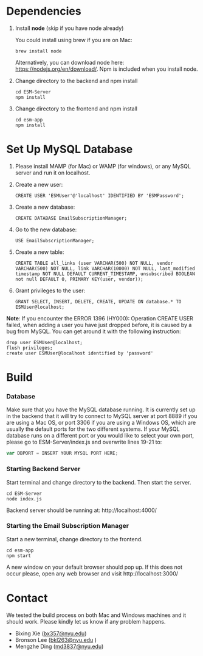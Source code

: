 # Dependencies
1. Install **node** (skip if you have node already)

   You could install using brew if you are on Mac: 

   ```
   brew install node
   ```

   Alternatively, you can download node here: https://nodejs.org/en/download/. Npm is included when you install node. 

2. Change directory to the backend and npm install

   ```
   cd ESM-Server
   npm install
   ```

3. Change directory to the frontend and npm install

   ```
   cd esm-app
   npm install
   ```



# Set Up MySQL Database 

1. Please install MAMP (for Mac) or WAMP (for windows), or any MySQL server and run it on localhost.

2. Create a new user:

   ```mysql
   CREATE USER 'ESMUser'@'localhost' IDENTIFIED BY 'ESMPassword';
   ```

3. Create a new database:

   ```mysql
   CREATE DATABASE EmailSubscriptionManager;
   ```

4. Go to the new database: 

   ```mysql
   USE EmailSubscriptionManager;
   ```

5. Create a new table: 

   ```mysql
   CREATE TABLE all_links (user VARCHAR(500) NOT NULL, vendor VARCHAR(500) NOT NULL, link VARCHAR(10000) NOT NULL, last_modified timestamp NOT NULL DEFAULT CURRENT_TIMESTAMP, unsubscribed BOOLEAN not null DEFAULT 0, PRIMARY KEY(user, vendor));
   ```

6. Grant privileges to the user: 

   ```mysql
   GRANT SELECT, INSERT, DELETE, CREATE, UPDATE ON database.* TO ESMUser@localhost;
   ```

**Note**: If you encounter the ERROR 1396 (HY000): Operation CREATE USER failed, when adding a user you have just dropped before, it is caused by a bug from MySQL. You can get around it with the following instruction:

```mysql
drop user ESMUser@localhost;
flush privileges;
create user ESMUser@localhost identified by 'password'
```



# Build

### Database

Make sure that you have the MySQL database running. It is currently set up in the backend that it will try to connect to MySQL server at port 8889 if you are using a Mac OS, or port 3306 if you are using a Windows OS, which are usually the default ports for the two different systems. If your MySQL database runs on a different port or you would like to select your own port, please go to ESM-Server/index.js and overwrite lines 19-21 to:
```javascript
var DBPORT = INSERT YOUR MYSQL PORT HERE;
```

### Starting Backend Server

Start terminal and change directory to the backend. Then start the server.
```
cd ESM-Server
node index.js
```
Backend server should be running at: http://localhost:4000/

### Starting the Email Subscription Manager

Start a new terminal, change directory to the frontend.

```
cd esm-app
npm start
```

A new window on your default browser should pop up. If this does not occur please, open any web browser and visit http://localhost:3000/



# Contact

We tested the build process on both Mac and Windows machines and it should work. Please kindly let us know if any problem happens. 


* Bixing Xie (bx357@nyu.edu)
* Bronson Lee (bkl263@nyu.edu )
* Mengzhe Ding (md3837@nyu.edu)
